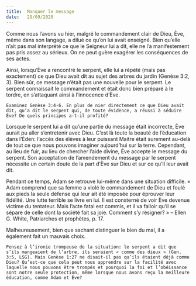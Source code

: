 ```yaml
---
title:  Manquer le message
date:   29/09/2020
---
```


Comme nous l’avons vu hier, malgré le commandement clair de Dieu, Ève, même dans son langage, a dilué ce qu’on lui avait enseigné. Bien qu’elle n’ait pas mal interprété ce que le Seigneur lui a dit, elle ne l’a manifestement pas pris assez au sérieux. On ne peut guère exagérer les conséquences de ses actes.

Ainsi, lorsqu’Ève a rencontré le serpent, elle lui a répété (mais pas exactement) ce que Dieu avait dit au sujet des arbres du jardin (Genèse 3:2, 3). Bien sûr, ce message n’était pas une nouvelle pour le serpent. Le serpent connaissait le commandement et était donc bien préparé à le tordre, en s’attaquant ainsi à l’innocence d’Ève.

`Examinez Genèse 3:4-6. En plus de nier directement ce que Dieu avait dit, qu’a dit le serpent qui, de toute évidence, a réussi à séduire Ève? De quels principes a-t-il profité?`

Lorsque le serpent lui a dit qu’une partie du message était incorrecte, Ève aurait pu aller s’entretenir avec Dieu. C’est là toute la beauté de l’éducation dans l’Éden: l’accès des élèves à leur puissant Maitre était surement au-delà de tout ce que nous pouvons imaginer aujourd’hui sur la terre. Cependant, au lieu de fuir, au lieu de chercher l’aide divine, Ève accepte le message du serpent. Son acceptation de l’amendement du message par le serpent nécessite un certain doute de la part d’Ève sur Dieu et sur ce qu’Il leur avait dit.

Pendant ce temps, Adam se retrouve lui-même dans une situation difficile. « Adam comprend que sa femme a violé le commandement de Dieu et foulé aux pieds la seule défense qui leur ait été imposée pour éprouver leur fidélité. Une lutte terrible se livre en lui. Il est consterné de voir Ève devenue victime du tentateur. Mais l’acte fatal est commis, et il va falloir qu’il se sépare de celle dont la société fait sa joie. Comment s’y résigner? » – Ellen G. White, Patriarches et prophètes, p. 17.

Malheureusement, bien que sachant distinguer le bien du mal, il a également fait un mauvais choix.

`Pensez à l’ironie trompeuse de la situation: le serpent a dit que s’ils mangeaient de l’arbre, ils seraient « comme des dieux » (Gen. 3:5, LSG). Mais Genèse 1:27 ne disait-il pas qu’ils étaient déjà comme Dieu? Qu’est-ce que cela peut nous apprendre sur la facilité avec laquelle nous pouvons être trompés et pourquoi la foi et l’obéissance sont notre seule protection, même lorsque nous avons reçu la meilleure éducation, comme Adam et Ève?`